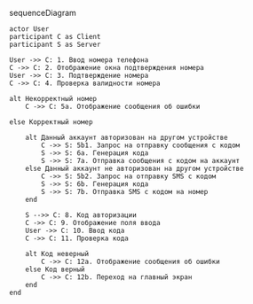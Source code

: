 sequenceDiagram

    actor User
    participant C as Client
    participant S as Server

    User ->> C: 1. Ввод номера телефона
    C ->> C: 2. Отображение окна подтверждения номера
    User ->> C: 3. Подтверждение номера
    C ->> C: 4. Проверка валидности номера

    alt Некорректный номер 
        C ->> C: 5a. Отображение сообщения об ошибки

    else Корректный номер

        alt Данный аккаунт авторизован на другом устройстве
            C ->> S: 5b1. Запрос на отправку сообщения с кодом
            S ->> S: 6a. Генерация кода
            S ->> S: 7a. Отправка сообщения с кодом на аккаунт
        else Данный аккаунт не авторизован на другом устройстве
            C ->> S: 5b2. Запрос на отправку SMS с кодом
            S ->> S: 6b. Генерация кода
            S ->> S: 7b. Отправка SMS с кодом на номер
        end

        S -->> C: 8. Код авторизации
        C ->> C: 9. Отображение поля ввода
        User ->> C: 10. Ввод кода
        C ->> C: 11. Проверка кода

        alt Код неверный
            C ->> C: 12a. Отображение сообщения об ошибки
        else Код верный
            C ->> C: 12b. Переход на главный экран
        end
    end

